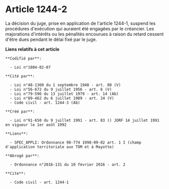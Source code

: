 # Article 1244-2

La décision du juge, prise en application de l'article 1244-1, suspend les procédures d'exécution qui auraient été engagées
par le créancier. Les majorations d'intérêts ou les pénalités encourues à raison du retard cessent d'être dues pendant le
délai fixé par le juge.

**Liens relatifs à cet article**

	**Codifié par**:

	  - Loi n°1804-02-07

	**Cité par**:

	  - Loi n°48-1360 du 1 septembre 1948 - art. 80 (V)
	  - Loi n°56-672 du 9 juillet 1956 - art. 6 (V)
	  - Loi n°79-596 du 13 juillet 1979 - art. 14 (Ab)
	  - Loi n°89-462 du 6 juillet 1989 - art. 24 (V)
	  - Code civil - art. 1244-3 (Ab)

	**Créé par**:

	  - Loi n°91-650 du 9 juillet 1991 - art. 83 () JORF 14 juillet 1991 en vigueur le 1er août 1992

	**Liens**:

	  - SPEC_APPLI: Ordonnance 98-774 1998-09-02 art. 1 I (champ d'application territoriale aux TOM et à Mayotte)

	**Abrogé par**:

	  - Ordonnance n°2016-131 du 10 février 2016 - art. 2

	**Cite**:

	  - Code civil - art. 1244-1
